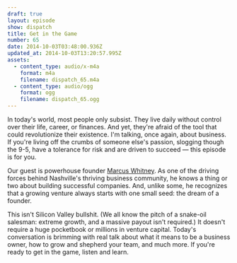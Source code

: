 ```yaml
---
draft: true
layout: episode
show: dispatch
title: Get in the Game
number: 65
date: 2014-10-03T03:48:00.936Z
updated_at: 2014-10-03T13:20:57.995Z
assets:
  - content_type: audio/x-m4a
    format: m4a
    filename: dispatch_65.m4a
  - content_type: audio/ogg
    format: ogg
    filename: dispatch_65.ogg
---
```

In today's world, most people only subsist. They live daily without control over their life, career, or finances. And yet, they're afraid of the tool that could revolutionize their existence. I'm talking, once again, about business. If you're living off the crumbs of someone else's passion, slogging though the 9-5, have a tolerance for risk and are driven to succeed &mdash; this episode is for you.

Our guest is powerhouse founder [Marcus Whitney](http://marcuswhitney.com). As one of the driving forces behind Nashville's thriving business community, he knows a thing or two about building successful companies. And, unlike some, he recognizes that a growing venture always starts with one small seed: the dream of a founder.

This isn't Silicon Valley bullshit. (We all know the pitch of a snake-oil salesman: extreme growth, and a massive payout isn't required.) It doesn't require a huge pocketbook or millions in venture capital. Today's conversation is brimming with real talk about what it means to be a business owner, how to grow and shepherd your team, and much more. If you're ready to get in the game, listen and learn.